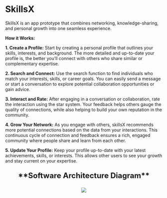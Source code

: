 # SkillsX
SkillsX is an app prototype that combines networking, knowledge-sharing, and personal growth into one seamless experience. 

**How it Works:**

**1. Create a Profile:** Start by creating a personal profile that outlines your skills, interests, and background. The more detailed and up-to-date your profile is, the better you’ll connect with others who share similar or complementary expertise.

**2. Search and Connect:** Use the search function to find individuals who match your interests, skills, or career goals. You can easily send a message or start a conversation to explore potential collaboration opportunities or gain advice.

**3. Interact and Rate:** After engaging in a conversation or collaboration, rate the interaction using the star system. Your feedback helps others gauge the quality of connections, while also helping to build your own reputation in the community.

**4. Grow Your Network:** As you engage with others, skillsX recommends more potential connections based on the data from your interactions. This continuous cycle of connection and feedback ensures a rich, engaged community where people share and learn from each other.

**5. Update Your Profile:** Keep your profile up-to-date with your latest achievements, skills, or interests. This allows other users to see your growth and stay current on your expertise.


<p align="center" style="font-size: 24px; font-weight: Bold;">
  **Software Architecture Diagram**
</p>

<p align="center">
  <img src="https://github.com/user-attachments/assets/97647304-7441-4c66-beb1-030cff6b0568"/>
</p>
